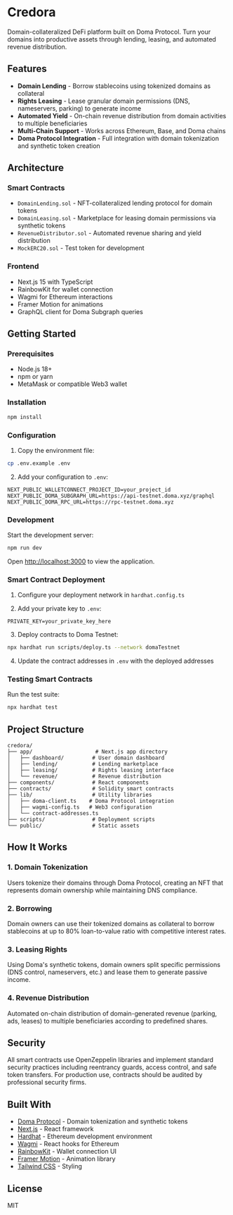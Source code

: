 # Credora

Domain-collateralized DeFi platform built on Doma Protocol. Turn your domains into productive assets through lending, leasing, and automated revenue distribution.

## Features

- **Domain Lending** - Borrow stablecoins using tokenized domains as collateral
- **Rights Leasing** - Lease granular domain permissions (DNS, nameservers, parking) to generate income
- **Automated Yield** - On-chain revenue distribution from domain activities to multiple beneficiaries
- **Multi-Chain Support** - Works across Ethereum, Base, and Doma chains
- **Doma Protocol Integration** - Full integration with domain tokenization and synthetic token creation

## Architecture

### Smart Contracts

- `DomainLending.sol` - NFT-collateralized lending protocol for domain tokens
- `DomainLeasing.sol` - Marketplace for leasing domain permissions via synthetic tokens
- `RevenueDistributor.sol` - Automated revenue sharing and yield distribution
- `MockERC20.sol` - Test token for development

### Frontend

- Next.js 15 with TypeScript
- RainbowKit for wallet connection
- Wagmi for Ethereum interactions
- Framer Motion for animations
- GraphQL client for Doma Subgraph queries

## Getting Started

### Prerequisites

- Node.js 18+
- npm or yarn
- MetaMask or compatible Web3 wallet

### Installation

```bash
npm install
```

### Configuration

1. Copy the environment file:
```bash
cp .env.example .env
```

2. Add your configuration to `.env`:
```
NEXT_PUBLIC_WALLETCONNECT_PROJECT_ID=your_project_id
NEXT_PUBLIC_DOMA_SUBGRAPH_URL=https://api-testnet.doma.xyz/graphql
NEXT_PUBLIC_DOMA_RPC_URL=https://rpc-testnet.doma.xyz
```

### Development

Start the development server:
```bash
npm run dev
```

Open [http://localhost:3000](http://localhost:3000) to view the application.

### Smart Contract Deployment

1. Configure your deployment network in `hardhat.config.ts`

2. Add your private key to `.env`:
```
PRIVATE_KEY=your_private_key_here
```

3. Deploy contracts to Doma Testnet:
```bash
npx hardhat run scripts/deploy.ts --network domaTestnet
```

4. Update the contract addresses in `.env` with the deployed addresses

### Testing Smart Contracts

Run the test suite:
```bash
npx hardhat test
```

## Project Structure

```
credora/
├── app/                    # Next.js app directory
│   ├── dashboard/         # User domain dashboard
│   ├── lending/           # Lending marketplace
│   ├── leasing/           # Rights leasing interface
│   └── revenue/           # Revenue distribution
├── components/            # React components
├── contracts/             # Solidity smart contracts
├── lib/                   # Utility libraries
│   ├── doma-client.ts    # Doma Protocol integration
│   ├── wagmi-config.ts   # Web3 configuration
│   └── contract-addresses.ts
├── scripts/               # Deployment scripts
└── public/                # Static assets
```

## How It Works

### 1. Domain Tokenization
Users tokenize their domains through Doma Protocol, creating an NFT that represents domain ownership while maintaining DNS compliance.

### 2. Borrowing
Domain owners can use their tokenized domains as collateral to borrow stablecoins at up to 80% loan-to-value ratio with competitive interest rates.

### 3. Leasing Rights
Using Doma's synthetic tokens, domain owners split specific permissions (DNS control, nameservers, etc.) and lease them to generate passive income.

### 4. Revenue Distribution
Automated on-chain distribution of domain-generated revenue (parking, ads, leases) to multiple beneficiaries according to predefined shares.

## Security

All smart contracts use OpenZeppelin libraries and implement standard security practices including reentrancy guards, access control, and safe token transfers. For production use, contracts should be audited by professional security firms.

## Built With

- [Doma Protocol](https://docs.doma.xyz) - Domain tokenization and synthetic tokens
- [Next.js](https://nextjs.org) - React framework
- [Hardhat](https://hardhat.org) - Ethereum development environment
- [Wagmi](https://wagmi.sh) - React hooks for Ethereum
- [RainbowKit](https://www.rainbowkit.com) - Wallet connection UI
- [Framer Motion](https://www.framer.com/motion) - Animation library
- [Tailwind CSS](https://tailwindcss.com) - Styling

## License

MIT
